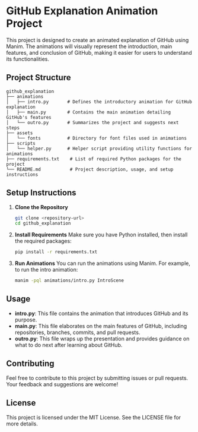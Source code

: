 # GitHub Explanation Animation Project

This project is designed to create an animated explanation of GitHub using Manim. The animations will visually represent the introduction, main features, and conclusion of GitHub, making it easier for users to understand its functionalities.

## Project Structure

```
github_explanation
├── animations
│   ├── intro.py       # Defines the introductory animation for GitHub explanation
│   ├── main.py        # Contains the main animation detailing GitHub's features
│   └── outro.py       # Summarizes the project and suggests next steps
├── assets
│   └── fonts          # Directory for font files used in animations
├── scripts
│   └── helper.py      # Helper script providing utility functions for animations
├── requirements.txt    # List of required Python packages for the project
└── README.md           # Project description, usage, and setup instructions
```

## Setup Instructions

1. **Clone the Repository**
   ```bash
   git clone <repository-url>
   cd github_explanation
   ```

2. **Install Requirements**
   Make sure you have Python installed, then install the required packages:
   ```bash
   pip install -r requirements.txt
   ```

3. **Run Animations**
   You can run the animations using Manim. For example, to run the intro animation:
   ```bash
   manim -pql animations/intro.py IntroScene
   ```

## Usage

- **intro.py**: This file contains the animation that introduces GitHub and its purpose.
- **main.py**: This file elaborates on the main features of GitHub, including repositories, branches, commits, and pull requests.
- **outro.py**: This file wraps up the presentation and provides guidance on what to do next after learning about GitHub.

## Contributing

Feel free to contribute to this project by submitting issues or pull requests. Your feedback and suggestions are welcome!

## License

This project is licensed under the MIT License. See the LICENSE file for more details.